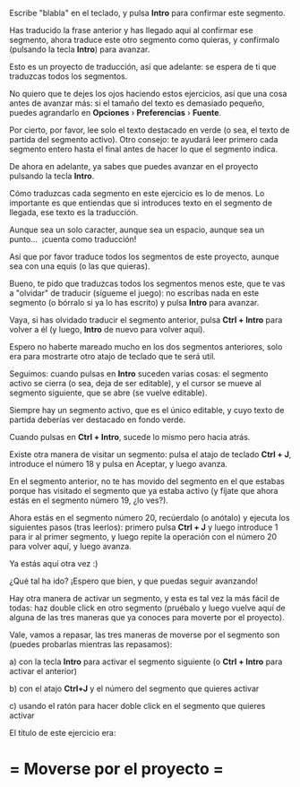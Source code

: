 Escribe "blabla" en el teclado, y pulsa **Intro** para confirmar este segmento.

Has traducido la frase anterior y has llegado aquí al confirmar ese segmento, ahora traduce este otro segmento como quieras, y confírmalo (pulsando la tecla **Intro**) para avanzar.

Esto es un proyecto de traducción, así que adelante: se espera de ti que traduzcas todos los segmentos.

No quiero que te dejes los ojos haciendo estos ejercicios, así que una cosa antes de avanzar más: si el tamaño del texto es demasiado pequeño, puedes agrandarlo en **Opciones** › **Preferencias** › **Fuente**. 

Por cierto, por favor, lee solo el texto destacado en verde (o sea, el texto de partida del segmento activo). Otro consejo: te ayudará leer primero cada segmento entero hasta el final antes de hacer lo que el segmento indica.

De ahora en adelante, ya sabes que puedes avanzar en el proyecto pulsando la tecla **Intro**.

Cómo traduzcas cada segmento en este ejercicio es lo de menos. Lo importante es que entiendas que si introduces texto en el segmento de llegada, ese texto es la traducción.

Aunque sea un solo caracter, aunque sea un espacio, aunque sea un punto...  ¡cuenta como  traducción!

Así que por favor traduce todos los segmentos de este proyecto, aunque sea con una equis (o las que quieras).

Bueno, te pido que traduzcas todos los segmentos menos este, que te vas a "olvidar" de traducir (sígueme el juego): no escribas nada en este segmento (o bórralo si ya lo has escrito) y pulsa **Intro** para avanzar.

Vaya, si has olvidado traducir el segmento anterior, pulsa **Ctrl + Intro** para volver a él (y luego, **Intro** de nuevo para volver aquí).

Espero no haberte mareado mucho en los dos segmentos anteriores, solo era para mostrarte otro atajo de teclado que te será util.

Seguimos: cuando pulsas en **Intro** suceden varias cosas: el segmento activo se cierra (o sea, deja de ser editable), y el cursor se mueve al segmento siguiente, que se abre (se vuelve editable).

Siempre hay un segmento activo, que es el único editable, y cuyo texto de partida deberías ver destacado en fondo verde.

Cuando pulsas en **Ctrl + Intro**, sucede lo mismo pero hacia atrás.

Existe otra manera de visitar un segmento: pulsa el atajo de teclado **Ctrl + J**, introduce el número 18 y pulsa en Aceptar, y luego avanza.

En el segmento anterior, no te has movido del segmento en el que estabas porque has visitado el segmento que ya estaba activo (y fíjate que ahora estás en el segmento número 19, ¿lo ves?).

Ahora estás en el segmento número 20, recúerdalo (o anótalo) y ejecuta los siguientes pasos (tras leerlos): primero pulsa **Ctrl + J** y luego introduce 1 para ir al primer segmento, y luego repite la operación con el número 20 para volver aquí, y luego avanza.

Ya estás aquí otra vez :)

¿Qué tal ha ido? ¡Espero que bien, y que puedas seguir avanzando!

Hay otra manera de activar un segmento, y esta es tal vez la más fácil de todas: haz double click en otro segmento (pruébalo y luego vuelve aquí de alguna de las tres maneras que ya conoces para moverte por el proyecto).

Vale, vamos a repasar, las tres maneras de moverse por el segmento son (puedes probarlas mientras las repasamos):

a) con la tecla **Intro** para activar el segmento siguiente (o **Ctrl + Intro** para activar el anterior)

b) con el atajo **Ctrl+J** y el número del segmento que quieres activar

c) usando el ratón para hacer doble click en el segmento que quieres activar



El título de este ejercicio era:

# = Moverse por el proyecto =
